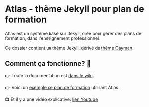 # Atlas - thème Jekyll pour plan de formation

Atlas est un système basé sur Jekyll, créé pour gérer des plans de formation, dans l'enseignement professionnel.

Ce dossier contient un thème Jekyll, dérivé du [thème Cayman](https://github.com/pages-themes/cayman/).

## Comment ça fonctionne? 🤔

👉 Toute la documentation est [dans le wiki](https://github.com/eracom/atlas/wiki).

👉 Voici un [exemple de plan de formation](https://code.eracom-pedagogique.ch/formation-exemple/cursus.html) utilisant Atlas.

📺 Et il y a une vidéo explicative: [lien Youtube](https://www.youtube.com/watch?v=5RT4l1X9xG4) 
